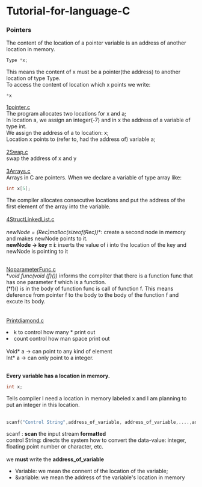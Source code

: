 # Tutorial-for-language-C
<h3>Pointers</h3>
The content of the location of a pointer variable is an address of another location in memory.<br>

```c
Type *x;
```
This means the content of x must be a pointer(the address) to another location of type Type.<br>
To access the content of location which x points we write:
```c
*x
```
[1pointer.c](https://github.com/Mira-Qiu/Tutorial-for-language-C/blob/master/2Pointer.c)<br>
The program allocates two locations for <h>x</h> and a;<br>
In location a, we assign an integer(-7) and in x the address of a variable of type int.<br>
We assign the address of a to location: x;<br>
Location x points to (refer to, had the address of) variable a;<br>
<br>
[2Swap.c](https://github.com/Mira-Qiu/Tutorial-for-language-C/blob/master/2Swap.c)<br>
swap the address of x and y<br>
<br>
[3Arrays.c](https://github.com/Mira-Qiu/Tutorial-for-language-C/blob/master/3Arrays.c)<br>
Arrays in C are pointers. When we declare a variable of type array like:
```c
int x[5];
```
The compiler allocates consecutive locations and put the address of the first element of the array into the variable.<br>
<br>
[4StructLinkedList.c](https://github.com/Mira-Qiu/Tutorial-for-language-C/blob/master/4StructLinkedList.c)<br>
<br>
**newNode = (Rec*)malloc(sizeof(Rec))**: create a second node in memory and makes newNode points to it.<br>
**newNode -> key = i**: inserts the value of i into the location of the key and newNode is pointing to it<br>
<br>

[NoparameterFunc.c](https://github.com/Mira-Qiu/Tutorial-for-language-C/blob/master/NoParameterFunc.c)
<br>
**void func(void (*f)())** informs the compliter that there is a function func that has one parameter f which is a function.<br>
(*f)() is in the body of function func is call of function f. This means deference from pointer f to the body to the body of the function f and excute its body.
<br><br><br>
[Printdiamond.c](https://github.com/Mira-Qiu/Tutorial-for-language-C/blob/master/PrintDiamond.c)<br>
<li> k to control how many * print out</li>
<li> count control how man space print out</li>
<br>
Void* a → can point to any kind of element<br>
Int* a → can only point to a integer.<br><br>

<strong> Every variable has a location in memory.</strong>
```c
int x;
```
Tells compiler I need a location in memory labeled x and I am planning to put an integer in this location.<br><br>
```c
scanf("Control String",address_of_variable, address_of_variable,....,address_of_variable)
```
scanf : <strong>scan</strong> the input stream <strong>formatted</strong></br>
control String: directs the system how to convert the data-value: integer, floating point number or character, etc.<br><br>
we <strong>must</strong> write the <strong>address_of_variable</strong></br>
<ul><li>Variable: we mean the connent of the location of the variable;</li>
<li>&variable: we mean the address of the variable's location in memory</li></ul>
